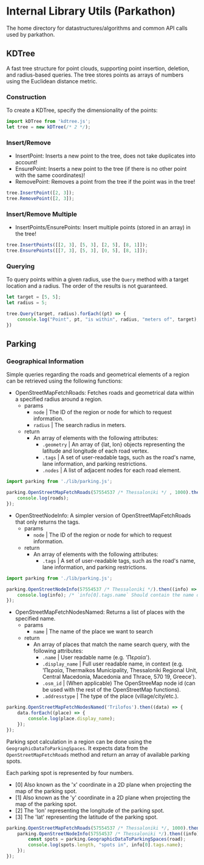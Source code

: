 # Internal Library Utils (Parkathon)

The home directory for datastructures/algorithms and common API calls used by parkathon.

## KDTree

A fast tree structure for point clouds, supporting point insertion, deletion, and radius-based queries. The tree stores points as arrays of numbers using the Euclidean distance metric.

### Construction

To create a KDTree, specify the dimensionality of the points:

```js
import kDTree from 'kdtree.js';
let tree = new kDTree(/* 2 */);
```

### Insert/Remove

* InsertPoint: Inserts a new point to the tree, does not take duplicates into account!
* EnsurePoint: Inserts a new point to the tree (if there is no other point with the same coordinates)!
* RemovePoint: Removes a point from the tree if the point was in the tree!

```js
tree.InsertPoint([2, 3]);
tree.RemovePoint([2, 3]);
```

### Insert/Remove Multiple

* InsertPoints/EnsurePoints: Insert multiple points (stored in an array) in the tree!

```js
tree.InsertPoints([[2, 3], [5, 3], [2, 5], [8, 1]]);
tree.EnsurePoints([[7, 3], [5, 3], [0, 5], [8, 1]]);
```

### Querying

To query points within a given radius, use the `Query` method with a target location and a radius. The order of the results is not guaranteed.

```js
let target = [5, 5];
let radius = 5;

tree.Query(target, radius).forEach((pt) => {
	console.log("Point", pt, "is within", radius, "meters of", target);
})
```

## Parking

### Geographical Information

Simple queries regarding the roads and geometrical elements of a region can be retrieved using the following functions:

* OpenStreetMapFetchRoads: Fetches roads and geometrical data within a specified radius around a region.
	- params
		- `node` | The ID of the region or node for which to request information.
		- `radius` | The search radius in meters.
	- return
		- An array of elements with the following attributes:
			- `.geometry` | An array of {lat, lon} objects representing the latitude and longitude of each road vertex.
			- `.tags` | A set of user-readable tags, such as the road's name, lane information, and parking restrictions.
			- `.nodes` | A list of adjacent nodes for each road element.

```js
import parking from './lib/parking.js';

parking.OpenStreetMapFetchRoads(57554537 /* Thessaloniki */ , 1000).then((roads) => {
	console.log(roads);
});
```

* OpenStreetNodeInfo: A simpler version of OpenStreetMapFetchRoads that only returns the tags.
	- params
		- `node` | The ID of the region or node for which to request information.
	- return 
		- An array of elements with the following attributes:
			- `.tags` | A set of user-readable tags, such as the road's name, lane information, and parking restrictions.

```js
import parking from './lib/parking.js';

parking.OpenStreetNodeInfo(57554537 /* Thessaloniki */).then((info) => {
	console.log(info); /* `info[0].tags.name` Should contain the name of the node if applicable! */
});
```

* OpenStreetMapFetchNodesNamed: Returns a list of places with the specified name.
	- params
		- `name` | The name of the place we want to search
	- return
		- An array of places that match the name search query, with the following attributes:
			- `.name` | User readable name (e.g. 'Περαία').
			- `.display_name` | Full user readable name, in context (e.g. 'Περαία, Thermaikos Municipality, Thessaloniki Regional Unit, Central Macedonia, Macedonia and Thrace, 570 19, Greece').
			- `.osm_id` | (When applicable) The OpenStreeMap node id (can be used with the rest of the OpenStreetMap functions).
			- `.addresstype` | The type of the place (village/city/etc.).

```js
parking.OpenStreetMapFetchNodesNamed('Trilofos').then((data) => {
	data.forEach((place) => {
		console.log(place.display_name);
	});
});
```

Parking spot calculation in a region can be done using the `GeographicDataToParkingSpaces`.
It expects data from the `OpenStreetMapFetchRoads` method and return an array of available parking spots.

Each parking spot is represented by four numbers.

 * [0] Also known as the 'x' coordinate in a 2D plane when projecting the map of the parking spot.
 * [1] Also known as the 'y' coordinate in a 2D plane when projecting the map of the parking spot.
 * [2] The 'lon' representing the longitude of the parking spot.
 * [3] The 'lat' representing the latitude of the parking spot.

```js
parking.OpenStreetMapFetchRoads(57554537 /* Thessaloniki */, 1000).then((road) => {
	parking.OpenStreetNodeInfo(57554537 /* Thessaloniki */).then((info) => {
		const spots = parking.GeographicDataToParkingSpaces(road);
		console.log(spots.length, "spots in", info[0].tags.name);
	});
});
```

